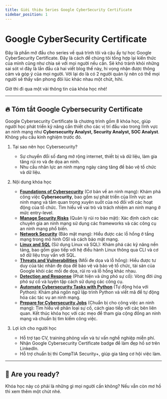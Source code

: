 ```yaml
---
title: Giới thiệu Series Google CyberSecurity Certificate
sidebar_position: 1
---
```


# Google CyberSecurity Certificate

Đây là phần mở đầu cho series về quá trình tôi và cậu ấy tự học Google CyberSecurity Certificate. Đây là cách để chúng tôi tổng hợp lại kiến thức của mình cũng như chia sẻ với mọi người nếu cần. Sẽ khó tránh khỏi những sai sót vì đây là lần đầu cả hai viết blog thế này, hi vọng nhận được thông cảm và góp ý của mọi người. Với lại do là có 2 người quản lý nên có thể mọi người sẽ thấy văn phong đôi lúc khác nhau một chút, hihi.

Giờ thì đi qua một vài thông tin của khóa học nhé!

---

## 🔥 Tóm tắt Google Cybersecurity Certificate

Google Cybersecurity Certificate là chương trình gồm 8 khóa học, giúp người học phát triển kỹ năng cần thiết cho các vị trí đầu vào trong lĩnh vực an ninh mạng như **Cybersecurity Analyst, Security Analyst, SOC Analyst**. Không yêu cầu kinh nghiệm trước đó.

1. Tại sao nên học Cybersecurity?

   - Sự chuyển đổi số đang mở rộng internet, thiết bị và dữ liệu, làm gia tăng rủi ro và đe dọa an ninh.
   - Nhu cầu nhân lực an ninh mạng ngày càng tăng để bảo vệ tổ chức và dữ liệu.

2. Nội dung khóa học

   - [**Foundations of Cybersecurity**](https://www.coursera.org/learn/foundations-of-cybersecurity/home/week/1) (Cơ bản về an ninh mạng): Khám phá công việc **Cybersecurity**, bao gồm sự phát triển của lĩnh vực an ninh mạng và tầm quan trọng xuyên suốt của nó đối với các hoạt động của tổ chức. Tìm hiểu về vai trò và trách nhiệm an ninh mạng ở mức entry-level.
   - [**Manage Security Risks**](https://www.coursera.org/learn/manage-security-risks/home/week/1) (Quản lý rủi ro bảo mật): Xác định cách các chuyên gia an ninh mạng sử dụng các frameworks và các công cụ an ninh mạng phổ biến.
   - [**Network Security**](https://www.coursera.org/learn/networks-and-network-security/home/week/1) (Bảo mật mạng): Hiểu được các lỗ hổng ở tầng mạng trong mô hình OSI và cách bảo mật mạng.
   - [**Linux and SQL**](https://www.coursera.org/learn/linux-and-sql/home/week/1) (Sử dụng Linux và SQL): Khám phá các kỹ năng nền tảng, bao gồm giao tiếp với hệ điều hành Linux thông qua CLI và cơ sở dữ liệu truy vấn với SQL.
   - [**Threats and Vulnerabilities**](https://www.coursera.org/learn/assets-threats-and-vulnerabilities/home/week/1) (Mối đe dọa và lỗ hổng): Hiểu được tư duy của tác nhân đe dọa để bảo vệ và bảo vệ tổ chức, tài sản của Google khỏi các mối đe dọa, rủi ro và lỗ hổng khác nhau.
   - [**Detection and Response**](https://www.coursera.org/learn/detection-and-response/home/week/1) (Phát hiện và ứng phó sự cố): Vòng đời ứng phó sự cố và luyện tập cách sử dụng các công cụ.
   - [**Automate Cybersecurity Tasks with Python**](https://www.coursera.org/learn/automate-cybersecurity-tasks-with-python/home/week/1) (Tự động hóa với Python): Khám phá ngôn ngữ lập trình Python và viết mã để tự động hóa các tác vụ an ninh mạng.
   - [**Prepare for Cybersecurity Jobs**](https://www.coursera.org/learn/prepare-for-cybersecurity-jobs/home/week/1) (Chuẩn bị cho công việc an ninh mạng): Tìm hiểu về phân loại sự cố, cách giao tiếp với các bên liên quan. Kết thúc khóa học với các mẹo để tham gia cộng đồng an ninh mạng và chuẩn bị tìm kiếm công việc.

3. Lợi ích cho người học
   - Hỗ trợ tạo CV, training phỏng vấn và tư vấn nghề nghiệp miễn phí.
   - Nhận Google Cybersecurity Certificate badge để làm đẹp hồ sơ trên LinkedIn.
   - Hỗ trợ chuẩn bị thi CompTIA Security+, giúp gia tăng cơ hội việc làm.

---

## 🚀 Are you ready?

Khóa học này có phải là những gì mọi người cần không? Nếu vẫn còn mơ hồ thì xem thêm một chút nhé.
